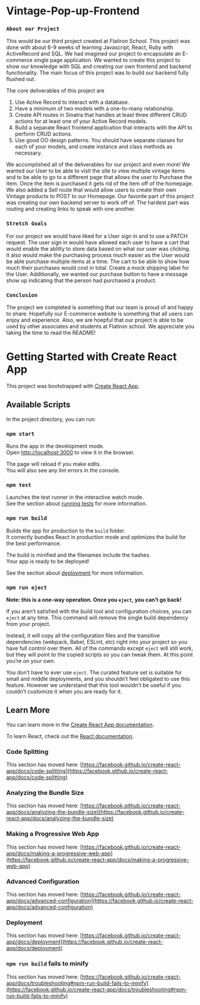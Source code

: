# Vintage-Pop-up-Frontend
### `About our Project`
This would be our third project created at Flatiron School. This project was done with about 6-9 weeks of learning Javascript, React, Ruby with ActiveRecord and SQL. We had imagined our project to encapsulate an E-commerce single page application. We wanted to create this project to show our knowledge with SQL and creating our own frontend and backend functionality. The main focus of this project was to build our backend fully flushed out.
 
The core deliverables of this project are
 
1. Use Active Record to interact with a database.
2. Have a minimum of two models with a one-to-many relationship.
3. Create API routes in Sinatra that handles at least three different CRUD actions for at least one of your Active Record models.
4. Build a separate React frontend application that interacts with the API to perform CRUD actions.
5. Use good OO design patterns. You should have separate classes for each of your models, and create instance and class methods as necessary.
 
We accomplished all of the deliverables for our project and even more! We wanted our User to be able to visit the site to view multiple vintage items and to be able to go to a different page that allows the user to Purchase the item. Once the item is purchased it gets rid of the item off of the homepage. We also added a Sell route that would allow users to create their own Vintage products to POST to our Homepage. Our favorite part of this project was creating our own backend server to work off of. The hardest part was routing and creating links to speak with one another.
 
### `Stretch Goals`
For our project we would have liked for a User sign in and to use a PATCH request. The user sign in would have allowed each user to have a cart that would enable the ablilty to store data based on what our user was clicking. It also would make the purchasing process much easier as the User would be able purchase multiple items at a time. The cart to be able to show how much their purchases would cost in total. Create a mock shipping label for the User. Additionally, we wanted our purchase button to have a message show up indicating that the person had purchased a product.
 
### `Conclusion`
The project we completed is something that our team is proud of and happy to share. Hopefully our E-commerce website is something that all users can enjoy and experience. Also, we are hoepful that our project is able to be used by other associates and students at Flatiron school. We appreciate you taking the time to read the README!

# Getting Started with Create React App

This project was bootstrapped with [Create React App](https://github.com/facebook/create-react-app).

## Available Scripts

In the project directory, you can run:

### `npm start`

Runs the app in the development mode.\
Open [http://localhost:3000](http://localhost:3000) to view it in the browser.

The page will reload if you make edits.\
You will also see any lint errors in the console.

### `npm test`

Launches the test runner in the interactive watch mode.\
See the section about [running tests](https://facebook.github.io/create-react-app/docs/running-tests) for more information.

### `npm run build`

Builds the app for production to the `build` folder.\
It correctly bundles React in production mode and optimizes the build for the best performance.

The build is minified and the filenames include the hashes.\
Your app is ready to be deployed!

See the section about [deployment](https://facebook.github.io/create-react-app/docs/deployment) for more information.

### `npm run eject`

**Note: this is a one-way operation. Once you `eject`, you can’t go back!**

If you aren’t satisfied with the build tool and configuration choices, you can `eject` at any time. This command will remove the single build dependency from your project.

Instead, it will copy all the configuration files and the transitive dependencies (webpack, Babel, ESLint, etc) right into your project so you have full control over them. All of the commands except `eject` will still work, but they will point to the copied scripts so you can tweak them. At this point you’re on your own.

You don’t have to ever use `eject`. The curated feature set is suitable for small and middle deployments, and you shouldn’t feel obligated to use this feature. However we understand that this tool wouldn’t be useful if you couldn’t customize it when you are ready for it.

## Learn More

You can learn more in the [Create React App documentation](https://facebook.github.io/create-react-app/docs/getting-started).

To learn React, check out the [React documentation](https://reactjs.org/).

### Code Splitting

This section has moved here: [https://facebook.github.io/create-react-app/docs/code-splitting](https://facebook.github.io/create-react-app/docs/code-splitting)

### Analyzing the Bundle Size

This section has moved here: [https://facebook.github.io/create-react-app/docs/analyzing-the-bundle-size](https://facebook.github.io/create-react-app/docs/analyzing-the-bundle-size)

### Making a Progressive Web App

This section has moved here: [https://facebook.github.io/create-react-app/docs/making-a-progressive-web-app](https://facebook.github.io/create-react-app/docs/making-a-progressive-web-app)

### Advanced Configuration

This section has moved here: [https://facebook.github.io/create-react-app/docs/advanced-configuration](https://facebook.github.io/create-react-app/docs/advanced-configuration)

### Deployment

This section has moved here: [https://facebook.github.io/create-react-app/docs/deployment](https://facebook.github.io/create-react-app/docs/deployment)

### `npm run build` fails to minify

This section has moved here: [https://facebook.github.io/create-react-app/docs/troubleshooting#npm-run-build-fails-to-minify](https://facebook.github.io/create-react-app/docs/troubleshooting#npm-run-build-fails-to-minify)
